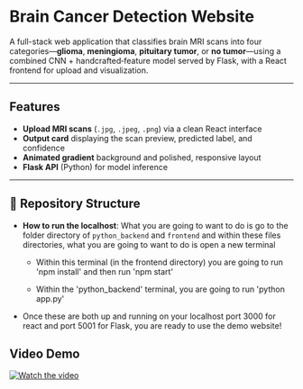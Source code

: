 # Brain Cancer Detection Website

A full-stack web application that classifies brain MRI scans into four categories—**glioma**, **meningioma**, **pituitary tumor**, or **no tumor**—using a combined CNN + handcrafted‐feature model served by Flask, with a React frontend for upload and visualization.

---

## Features

- **Upload MRI scans** (`.jpg`, `.jpeg`, `.png`) via a clean React interface     
- **Output card** displaying the scan preview, predicted label, and confidence  
- **Animated gradient** background and polished, responsive layout  
- **Flask API** (Python) for model inference  

---

## 📁 Repository Structure
- **How to run the localhost**: What you are going to want to do is go to the folder directory of `python_backend` and `frontend` and within these files directories, what you are going to want to do is open a new terminal
   - Within this terminal (in the frontend directory) you are going to run 'npm install' and then run 'npm start'
 
   - Within the 'python_backend' terminal, you are going to run 'python app.py'
 
- Once these are both up and running on your localhost port 3000 for react and port 5001 for Flask, you are ready to use the demo website!


## Video Demo 
[![Watch the video](https://github.com/user-attachments/assets/b67c21e1-7057-4c49-98c7-7fbae2448412)](https://youtu.be/KZQKmXKMf9s)

